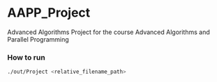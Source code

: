 # AAPP_Project
Advanced Algorithms Project for the course Advanced Algorithms and Parallel Programming


### How to run

```bash
./out/Project <relative_filename_path>
```